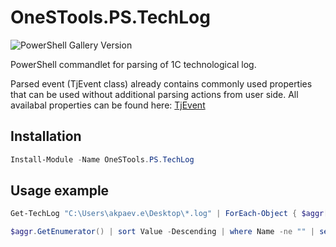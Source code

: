 # OneSTools.PS.TechLog

![PowerShell Gallery Version](https://img.shields.io/powershellgallery/v/OneSTools.PS.TechLog?style=plastic)

PowerShell commandlet for parsing of 1C technological log.  

Parsed event (TjEvent class) already contains commonly used properties that can be used without additional parsing actions from user side. All availabal properties can be found here: [TjEvent](https://github.com/akpaevj/OneSTools.PS.TechLog/blob/master/TjEvent.cs) 

## Installation

```powershell
Install-Module -Name OneSTools.PS.TechLog
```

## Usage example

```powershell
Get-TechLog "C:\Users\akpaev.e\Desktop\*.log" | ForEach-Object { $aggr[$_.FirstContextLine] += $_.Duration }

$aggr.GetEnumerator() | sort Value -Descending | where Name -ne "" | select -First 10 | Format-Table -AutoSize
```
